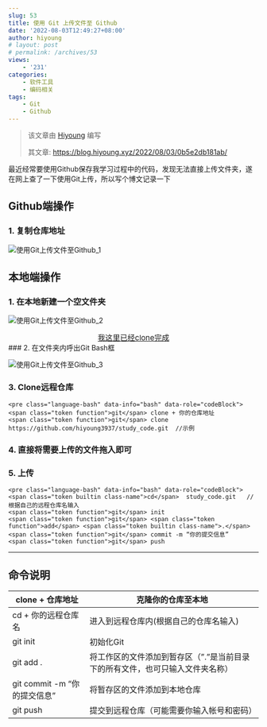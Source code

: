 ```yaml
---
slug: 53
title: 使用 Git 上传文件至 Github
date: '2022-08-03T12:49:27+08:00'
author: hiyoung
# layout: post
# permalink: /archives/53
views:
    - '231'
categories:
    - 软件工具
    - 编码相关
tags:
    - Git
    - Github
---
```


> 该文章由 [Hiyoung](https://blog.hiyoung.xyz/) 编写
> 
> 其文章: <https://blog.hiyoung.xyz/2022/08/03/0b5e2db181ab/>

最近经常要使用Github保存我学习过程中的代码，发现无法直接上传文件夹，遂在网上查了一下使用Git上传，所以写个博文记录一下

## Github端操作

### 1. 复制仓库地址

![使用Git上传文件至Github_1](https://cdn.statically.io/gh/hiyoung3937/img_hiyoung@master/bolg/%E4%BD%BF%E7%94%A8Git%E4%B8%8A%E4%BC%A0%E6%96%87%E4%BB%B6%E8%87%B3Github_1.3syztscmys80.jpg)

## 本地端操作

### 1. 在本地新建一个空文件夹

![使用Git上传文件至Github_2](https://cdn.statically.io/gh/hiyoung3937/img_hiyoung@master/bolg/%E4%BD%BF%E7%94%A8Git%E4%B8%8A%E4%BC%A0%E6%96%87%E4%BB%B6%E8%87%B3Github_2.5nufudqca7w0.jpg)

<center style="font-size:15px;color:#FFFFF;text-decoration:underline">我这里已经clone完成</center>### 2. 在文件夹内呼出Git Bash框

![使用Git上传文件至Github_3](https://cdn.statically.io/gh/hiyoung3937/img_hiyoung@master/bolg/%E4%BD%BF%E7%94%A8Git%E4%B8%8A%E4%BC%A0%E6%96%87%E4%BB%B6%E8%87%B3Github_3.5l2lii1fkd80.jpg)

### 3. Clone远程仓库

```
<pre class="language-bash" data-info="bash" data-role="codeBlock"><span class="token function">git</span> clone + 你的仓库地址
<span class="token function">git</span> clone https://github.com/hiyoung3937/study_code.git  //示例
```

### 4. 直接将需要上传的文件拖入即可

### 5. 上传

```
<pre class="language-bash" data-info="bash" data-role="codeBlock"><span class="token builtin class-name">cd</span>  study_code.git   //根据自己的远程仓库名输入
<span class="token function">git</span> init
<span class="token function">git</span> <span class="token function">add</span> <span class="token builtin class-name">.</span>
<span class="token function">git</span> commit -m “你的提交信息”
<span class="token function">git</span> push
```

- - - - - -

## 命令说明

| clone + 仓库地址 | 克隆你的仓库至本地 |
|---|---|
| cd + 你的远程仓库名 | 进入到远程仓库内(根据自己的仓库名输入) |
| git init | 初始化Git |
| git add . | 将工作区的文件添加到暂存区（”.”是当前目录下的所有文件，也可只输入文件夹名称） |
| git commit -m “你的提交信息” | 将暂存区的文件添加到本地仓库 |
| git push | 提交到远程仓库（可能需要你输入帐号和密码） |